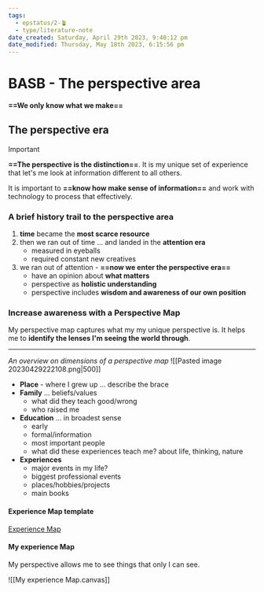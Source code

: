```yaml
---
tags:
  - epstatus/2-🪴
  - type/literature-note
date_created: Saturday, April 29th 2023, 9:40:12 pm
date_modified: Thursday, May 18th 2023, 6:15:56 pm
---
```

# BASB - The perspective area

**==We only know what we make==**

## The perspective era
> [!important]
> **==The perspective is the distinction==**. It is my unique set of experience that let's me look at information different to all others.
> 
> It is important to **==know how make sense of information==** and work with technology to process that effectively.


### A brief history trail to the perspective area
1) **time** became the **most scarce resource**
2) then we ran out of time ... and landed in the **attention era**
	+ measured in eyeballs
	+ required constant new creatives
3) we ran out of attention - **==now we enter the perspective era==**
	+ have an opinion about **what matters** 
	+ perspective as **holistic understanding**
	+ perspective includes **wisdom and awareness of our own position**

### Increase awareness with a Perspective Map
My perspective map captures what my my unique perspective is. It helps me to **identify the lenses I'm seeing the world through**.

***
*An overview on dimensions of a perspective map*
![[Pasted image 20230429222108.png|500]]
+ **Place** - where I grew up ... describe the brace
+ **Family** ... beliefs/values 
	+ what did they teach good/wrong
	+ who raised me
+ **Education** ... in broadest sense
	+ early
	+ formal/information
	+ most important people
	+ what did these experiences teach me? about life, thinking, nature
+ **Experiences**
	+ major events in my life?
	+ biggest professional events
	+ places/hobbies/projects
	+ main books

#### Experience Map template 
[Experience Map](https://docs.google.com/presentation/d/1_SYqJzmgiKZXuaJo2TAFryc_tyjC6yldheGCcl7zDv0/edit?pli=1#slide=id.gfd4c004cf8_0_15)

#### My experience Map
My perspective allows me to see things that only I can see.

![[My experience Map.canvas]]
